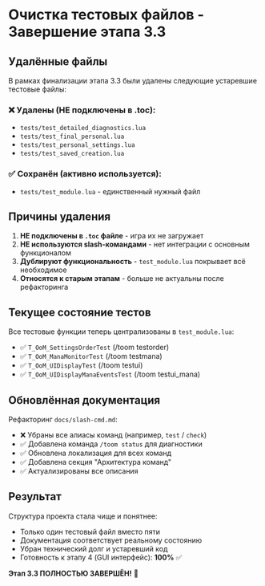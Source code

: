 # Очистка тестовых файлов - Завершение этапа 3.3

## Удалённые файлы

В рамках финализации этапа 3.3 были удалены следующие устаревшие тестовые файлы:

### ❌ Удалены (НЕ подключены в .toc):
- `tests/test_detailed_diagnostics.lua`
- `tests/test_final_personal.lua` 
- `tests/test_personal_settings.lua`
- `tests/test_saved_creation.lua`

### ✅ Сохранён (активно используется):
- `tests/test_module.lua` - единственный нужный файл

## Причины удаления

1. **НЕ подключены в `.toc` файле** - игра их не загружает
2. **НЕ используются slash-командами** - нет интеграции с основным функционалом
3. **Дублируют функциональность** - `test_module.lua` покрывает всё необходимое
4. **Относятся к старым этапам** - больше не актуальны после рефакторинга

## Текущее состояние тестов

Все тестовые функции теперь централизованы в `test_module.lua`:
- ✅ `T_OoM_SettingsOrderTest` (/toom testorder)
- ✅ `T_OoM_ManaMonitorTest` (/toom testmana)
- ✅ `T_OoM_UIDisplayTest` (/toom testui)
- ✅ `T_OoM_UIDisplayManaEventsTest` (/toom testui_mana)

## Обновлённая документация

Рефакторинг `docs/slash-cmd.md`:
- ❌ Убраны все алиасы команд (например, `test` / `check`)
- ✅ Добавлена команда `/toom status` для диагностики
- ✅ Обновлена локализация для всех команд
- ✅ Добавлена секция "Архитектура команд"
- ✅ Актуализированы все описания

## Результат

Структура проекта стала чище и понятнее:
- Только один тестовый файл вместо пяти
- Документация соответствует реальному состоянию
- Убран технический долг и устаревший код
- Готовность к этапу 4 (GUI интерфейс): **100%** ✅

**Этап 3.3 ПОЛНОСТЬЮ ЗАВЕРШЁН!** 🎉

